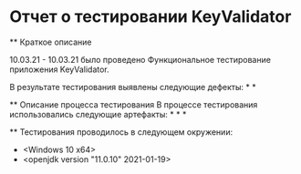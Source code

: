# Отчет о тестировании KeyValidator


** Краткое описание

10.03.21 - 10.03.21 было проведено Функциональное тестирование приложения KeyValidator.

В результате тестирования выявлены следующие дефекты:
* 
*


** Описание процесса тестирования
В процессе тестирования использовались следующие артефакты:
*
*
*

** Тестирования проводилось в следующем окружении:

* <Windows 10 x64>
* <openjdk version "11.0.10" 2021-01-19>




 